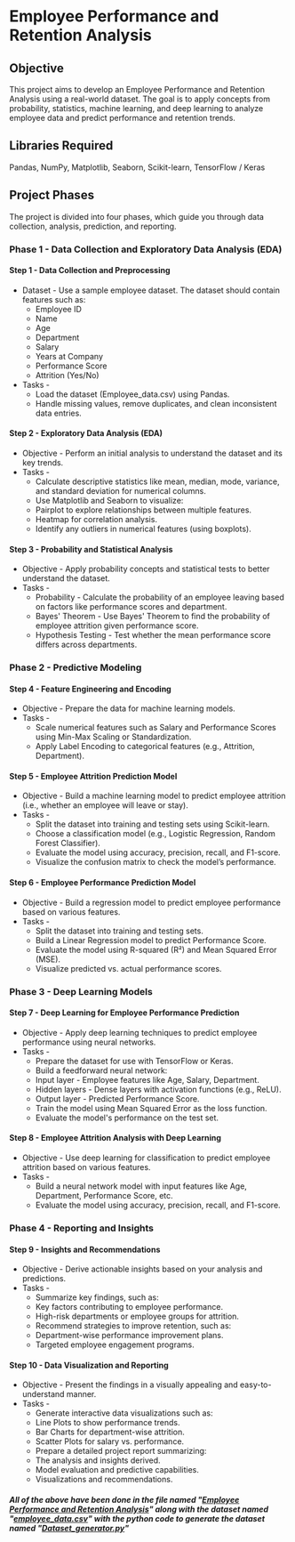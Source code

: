 # Employee Performance and Retention Analysis


## Objective
This project aims to develop an Employee Performance and Retention Analysis using a real-world dataset. The goal is to apply concepts from probability, statistics, machine learning, and deep learning to analyze employee data and predict performance and retention trends. 

## Libraries Required
Pandas, NumPy, Matplotlib, Seaborn, Scikit-learn, TensorFlow / Keras

## Project Phases
The project is divided into four phases, which guide you through data collection, analysis, prediction, and reporting.

### Phase 1 - Data Collection and Exploratory Data Analysis (EDA)

#### Step 1 - Data Collection and Preprocessing
- Dataset - Use a sample employee dataset. The dataset should contain features such as:
  - Employee ID
  - Name
  - Age
  - Department
  - Salary
  - Years at Company
  - Performance Score
  - Attrition (Yes/No)
- Tasks -
  - Load the dataset (Employee_data.csv)  using Pandas.
  - Handle missing values, remove duplicates, and clean inconsistent data entries.

#### Step 2 - Exploratory Data Analysis (EDA)
- Objective - Perform an initial analysis to understand the dataset and its key trends.
- Tasks -
  - Calculate descriptive statistics like mean, median, mode, variance, and standard deviation for numerical columns.
  - Use Matplotlib and Seaborn to visualize:
  - Pairplot to explore relationships between multiple features.
  - Heatmap for correlation analysis.
  - Identify any outliers in numerical features (using boxplots).

#### Step 3 - Probability and Statistical Analysis
- Objective - Apply probability concepts and statistical tests to better understand the dataset.
- Tasks -
  - Probability - Calculate the probability of an employee leaving based on factors like performance scores and department.
  - Bayes' Theorem - Use Bayes' Theorem to find the probability of employee attrition given performance score.
  - Hypothesis Testing - Test whether the mean performance score differs across departments.

### Phase 2 - Predictive Modeling

#### Step 4 - Feature Engineering and Encoding
- Objective - Prepare the data for machine learning models.
- Tasks -
  - Scale numerical features such as Salary and Performance Scores using Min-Max Scaling or Standardization.
  - Apply Label Encoding to categorical features (e.g., Attrition, Department).

#### Step 5 - Employee Attrition Prediction Model
- Objective - Build a machine learning model to predict employee attrition (i.e., whether an employee will leave or stay).
- Tasks -
  - Split the dataset into training and testing sets using Scikit-learn.
  - Choose a classification model (e.g., Logistic Regression, Random Forest Classifier).
  - Evaluate the model using accuracy, precision, recall, and F1-score.
  - Visualize the confusion matrix to check the model’s performance.

#### Step 6 - Employee Performance Prediction Model
- Objective - Build a regression model to predict employee performance based on various features.
- Tasks -
  - Split the dataset into training and testing sets.
  - Build a Linear Regression model to predict Performance Score.
  - Evaluate the model using R-squared (R²) and Mean Squared Error (MSE).
  - Visualize predicted vs. actual performance scores.

### Phase 3 - Deep Learning Models

#### Step 7 - Deep Learning for Employee Performance Prediction
- Objective - Apply deep learning techniques to predict employee performance using neural networks.
- Tasks -
  - Prepare the dataset for use with TensorFlow or Keras.
  - Build a feedforward neural network:
  - Input layer - Employee features like Age, Salary, Department.
  - Hidden layers - Dense layers with activation functions (e.g., ReLU).
  - Output layer - Predicted Performance Score.
  - Train the model using Mean Squared Error as the loss function.
  - Evaluate the model's performance on the test set.

#### Step 8 - Employee Attrition Analysis with Deep Learning
- Objective - Use deep learning for classification to predict employee attrition based on various features.
- Tasks -
  - Build a neural network model with input features like Age, Department, Performance Score, etc.
  - Evaluate the model using accuracy, precision, recall, and F1-score.

### Phase 4 - Reporting and Insights

#### Step 9 - Insights and Recommendations
- Objective - Derive actionable insights based on your analysis and predictions.
- Tasks -
  - Summarize key findings, such as:
  - Key factors contributing to employee performance.
  - High-risk departments or employee groups for attrition.
  - Recommend strategies to improve retention, such as:
  - Department-wise performance improvement plans.
  - Targeted employee engagement programs.

#### Step 10 - Data Visualization and Reporting
- Objective - Present the findings in a visually appealing and easy-to-understand manner.
- Tasks -
  - Generate interactive data visualizations such as:
  - Line Plots to show performance trends.
  - Bar Charts for department-wise attrition.
  - Scatter Plots for salary vs. performance.
  - Prepare a detailed project report summarizing:
  - The analysis and insights derived.
  - Model evaluation and predictive capabilities.
  - Visualizations and recommendations.

##### All of the above have been done in the file named "[Employee Performance and Retention Analysis](Employee_Performance_and_Retention_Analysis.ipynb)" along with the dataset named "[employee_data.csv](employee_data.csv)" with the python code to generate the dataset named "[Dataset_generator.py](Dataset_generator.py)"
